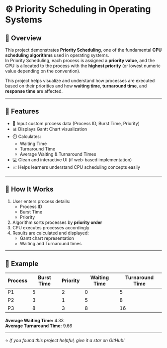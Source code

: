 # ⚙️ Priority Scheduling in Operating Systems

## 📘 Overview
This project demonstrates **Priority Scheduling**, one of the fundamental **CPU scheduling algorithms** used in operating systems.  
In Priority Scheduling, each process is assigned a **priority value**, and the CPU is allocated to the process with the **highest priority** (or lowest numeric value depending on the convention).

This project helps visualize and understand how processes are executed based on their priorities and how **waiting time**, **turnaround time**, and **response time** are affected.

---

## 🚀 Features
- 🔢 Input custom process data (Process ID, Burst Time, Priority)
- 📊 Displays Gantt Chart visualization
- ⏱️ Calculates:
  - Waiting Time  
  - Turnaround Time  
  - Average Waiting & Turnaround Times
- 💻 Clean and interactive UI (if web-based implementation)
- 📈 Helps learners understand CPU scheduling concepts easily

---

## 🧠 How It Works
1. User enters process details:
   - Process ID  
   - Burst Time  
   - Priority
2. Algorithm sorts processes by **priority order**
3. CPU executes processes accordingly
4. Results are calculated and displayed:
   - Gantt chart representation  
   - Waiting and Turnaround times  

---

## 🧩 Example
| Process | Burst Time | Priority | Waiting Time | Turnaround Time |
|----------|-------------|-----------|---------------|----------------|
| P1 | 5 | 2 | 0 | 5 |
| P2 | 3 | 1 | 5 | 8 |
| P3 | 8 | 3 | 8 | 16 |

**Average Waiting Time:** 4.33  
**Average Turnaround Time:** 9.66  

---

⭐ *If you found this project helpful, give it a star on GitHub!*